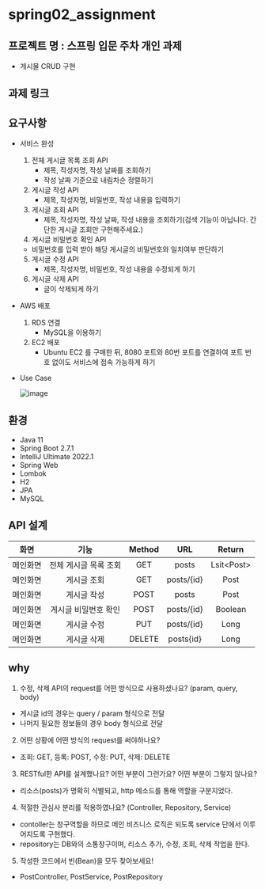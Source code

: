 # spring02_assignment
## 프로젝트 명 : 스프링 입문 주차 개인 과제
- 게시물 CRUD 구현
## 과제 링크


## 요구사항

- 서비스 완성
  1. 전체 게시글 목록 조회 API
     - 제목, 작성자명, 작성 날짜를 조회하기
     - 작성 날짜 기준으로 내림차순 정렬하기
  2. 게시글 작성 API
     - 제목, 작성자명, 비밀번호, 작성 내용을 입력하기
  3. 게시글 조회 API
     - 제목, 작성자명, 작성 날짜, 작성 내용을 조회하기(검색 기능이 아닙니다. 간단한 게시글 조회만 구현해주세요.)
  4. 게시글 비밀번호 확인 API
    - 비밀번호를 입력 받아 해당 게시글의 비밀번호와 일치여부 판단하기
  5. 게시글 수정 API
     - 제목, 작성자명, 비밀번호, 작성 내용을 수정되게 하기
  6. 게시글 삭제 API
     - 글이 삭제되게 하기
- AWS 배포
  1. RDS 연결
     - MySQL을 이용하기
  2. EC2 배포
     - Ubuntu EC2 를 구매한 뒤, 8080 포트와 80번 포트를 연결하여 포트 번호 없이도 서비스에 접속 가능하게 하기
- Use Case
  
  ![image](https://user-images.githubusercontent.com/109592005/185185395-ce6ef835-6103-4abb-b793-593bd4ba8dd9.png)

## 환경
- Java 11
- Spring Boot 2.7.1
- IntelliJ Ultimate 2022.1
- Spring Web
- Lombok
- H2
- JPA
- MySQL
## API 설계
|  화면  |      기능      | Method |    URL     |    Return    |
|:----:|:------------:|:------:|:----------:|:------------:|
| 메인화면 | 전체 게시글 목록 조회 |  GET   |   posts    | Lsit\<Post\> | 
| 메인화면 |    게시글 조회    |  GET   | posts/{id} |     Post     | 
| 메인화면 |    게시글 작성    |  POST  |   posts    |     Post     |
| 메인화면 |    게시글 비밀번호 확인    |  POST  |   posts/{id}    |     Boolean     |
| 메인화면 |    게시글 수정    |  PUT   | posts/{id} |     Long     |  
| 메인화면 |    게시글 삭제    | DELETE | posts{id}  |     Long     | 

## why
1. 수정, 삭제 API의 request를 어떤 방식으로 사용하셨나요? (param, query, body)
  - 게시글 id의 경우는 query / param 형식으로 전달
  - 나머지 필요한 정보들의 경우 body 형식으로 전달
2. 어떤 상황에 어떤 방식의 request를 써야하나요?
  - 조회: GET, 등록: POST, 수정: PUT, 삭제: DELETE
3. RESTful한 API를 설계했나요? 어떤 부분이 그런가요? 어떤 부분이 그렇지 않나요?
  - 리소스(posts)가 명확히 식별되고, http 메소드를 통해 역할을 구분지었다.
4. 적절한 관심사 분리를 적용하였나요? (Controller, Repository, Service)
  - contoller는 창구역할을 하므로 메인 비즈니스 로직은 되도록 service 단에서 이루어지도록 구현했다.
  - repository는 DB와의 소통창구이며, 리소스 추가, 수정, 조회, 삭제 작업을 한다.
5. 작성한 코드에서 빈(Bean)을 모두 찾아보세요!
  - PostController, PostService, PostRepository
